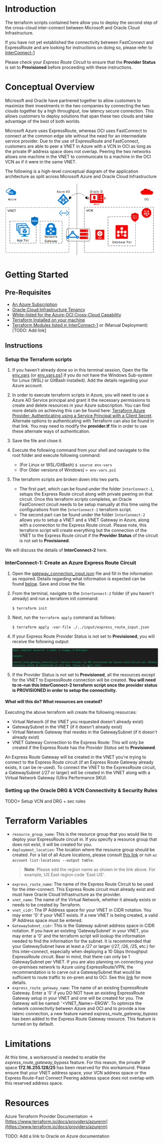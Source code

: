 # Introduction

The terraform scripts contained here allow you to deploy the second step of the cross-cloud inter-connect between Microsoft and Oracle Cloud Infrastructure.

If you have not yet established the connectivity between FastConnect and ExpressRoute and are looking for instructions on doing so, please refer to [InterConnect-1](azure-oci-cloud-interconnect/tree/master/InterConnect-1)

Please check your *Express Route Circuit* to ensure that the **Provider Status** is set to **Provisioned** before proceeding with these instructions.

# Conceptual Overview

Microsoft and Oracle have partnered together to allow customers to maximize their investments in the two companies by connecting the two clouds together by a high throughput, low latency secure connection. This allows customers to deploy solutions that span these two clouds and take advantage of the best of both worlds.

Microsoft Azure uses ExpressRoute, whereas OCI uses FastConnect to connect at the common edge site without the need for an intermediate service provider. Due to the use of ExpressRoute and FastConnect, customers are able to peer a VNET in Azure with a VCN in OCI as long as the private IP address space does not overlap. Peering the two networks allows one machine in the VNET to communicate to a machine in the OCI VCN as if it were in the same VNET.

The following is a high-level conceptual diagram of the application architecture as split across Microsoft Azure and Oracle Cloud Infrastructure

![Cross-cloud Architecture - Highlevel overview](./../_images/cross-cloud.png)

# Getting Started

## Pre-Requisites

- [An Azure Subscription](https://azure.microsoft.com/en-us/free/)
- [Oracle Cloud Infrastructure Tenancy](https://cloud.oracle.com/en_US/tryit)
- [White-listed for the Azure-OCI Cross-Cloud Capability](<linkTBD>)
- [Terraform Installed on your machine](https://www.terraform.io/downloads.html)
- [Terraform Modules listed in InterConnect-1](azure-oci-cloud-interconnect/tree/master/InterConnect-1) or (Manual Deployment)[TODO: Add link]

## Instructions

### Setup the Terraform scripts

1. If you haven't already done so in this terminal session, Open the file [env_vars](./../env_vars) (or [env_vars.ps1](./../env_vars.ps1) if you do not have the Windows Sub-system for Linux (WSL) or GitBash installed). Add the details regarding your Azure account. 

1. In order to execute terraform scripts in Azure, you will need to use a Azure AD Service principal and grant it the necessary permissions to create and delete resources in your Azure subscription. You can find more details on achieving this can be found here: [Terraform Azure Provider: Authenticating using a Service Principal with a Client Secret](https://www.terraform.io/docs/providers/azurerm/auth/service_principal_client_secret.html). Alternate options to authenticating with Terraform can also be found in that link. You may need to modify the **provider.tf** file in order to use these alternate ways of authentication.

1. Save the file and close it.

1. Execute the following command from your shell and naviagate to the root folder and execute following command:
    - (For Linux or WSL/GitBash) `$ source env-vars`
    - (For Older versions of Windows) `> env-vars.ps1`

1. The terraform scripts are broken down into two parts. 
    - The first part, which can be found under the folder `InterConnect-1`, setups the Express Route circuit along with private peering on that circuit. Once this terraform scripts completes, an Oracle FastConnect circuit needs to be setup manually at this time using the configurations from the `InterConnect-1` terraform script.
    - The second part can be found under the folder `InterConnect-2` allows you to setup a VNET and a VNET Gateway in Azure, along with a connection to the Express Route circuit. Please note, this terraform script will create everything but the connection of the VNET to the Express Route circuit if the **Provider Status** of the circuit is not set to    **Provisioned**.

We will discuss the details of **InterConnect-2** here.

### InterConnect-1: Create an Azure Express Route Circuit

1. Open the [gateway_connection_input.json](./input/gateway_connection_input.json) file and fill in the information as required. Details regarding what information is expected can be found [below](#expressroutecircuit). Save and close the file.

1. From the terminal, navigate to the `InterConnect-2` folder (if you haven't already) and run a terraform init command:
    
    `$ terraform init`

1. Next, run the `terraform apply` command as follows:

    `$ terraform apply -var-file ./../input/express_route_input.json`

1. If your Express Route Provider Status is not set to **Provisioned**, you will receive the following output:

    ![](./../_images/gateway_connection_output.png)

1. If the Provider Status is not set to **Provisioned**, all the resources except for the VNET to ExpressRoute connection will be created. **You will need to re-run this InterConnect-2 terraform script once the provider status is PROVISIONED in order to setup the connectivity.**

#### What will this do? What resources are created?

Executing the above terraform will create the following resources: 

- Virtual Network (if the VNET you requested doesn't already exist)
- GatewaySubnet in the VNET (if it doesn't already exist)
- Virtual Network Gateway that resides in the GatewaySubnet (if it doesn't already exist)
- VNET Gateway Connection to the Express Route: This will only be created if the Express Route has the *Provider Status* set to **Provisioned**.

An Express Route Gateway will be created in the VNET you're trying to connect to the Express Route circuit (if an Express Route Gateway already exists, it can be re-used). To connect the VNET to the ExpressRoute circuit, a GatewaySubnet (/27 or larger) will be created in the VNET along with a Virtual Network Gateway (Ultra Performance SKU).

### Setting up the Oracle DRG & VCN Connectivity & Security Rules

TODO> Setup VCN and DRG + sec rules

# Terraform Variables

- `resource_group_name`: This is the resource group that you would like to deploy your ExpressRoute circuit in. If you specify a resource group that does not exist, it will be created for you.
- `deployment_location`: The location where the resource group should be created. For a list of all Azure locations, please consult [this link](http://azure.microsoft.com/en-us/regions/) or run `az account list-locations --output table`.
    > **Note**: Please add the region name as shown in the link above. For example, US East region code 'East US'.
- `express_route_name`: The name of the Express Route Circuit to be used for the inter-connect. This Express Route circuit must already exist and must have Oracle Cloud Infrastructure as the provider.
- `vnet_name`: The name of the Virtual Network, whether it already exists or needs to be created by Terraform.
- `vnet_cidr`: The IP Address space for your VNET in CIDR notation. You may enter '0' if your VNET exists. If a new VNET is being created, a valid IP Address space must be entered.
- `GatewaySubnet_cidr`: This is the Gateway subnet address space in CIDR notation. If you have an existing 'GatewaySubnet' in your VNET, you may enter a '0' and the terraform script will lookup the information needed to find the information for the subnet. It is recommended that your GatewaySubnet have at least a /27 or larger (/27, /26, /25, etc.) for this inter-connect, especially when deploying a 10 Gbps throughput ExpressRoute circuit. Bear in mind, that there can only be 1 GatewaySubnet per VNET. If you are also planning on connecting your on-premises network to Azure using ExpressRoute/VPN, the recommendation is to carve out a GatewaySubnet that would be sufficient to route traffic to on-prem and to OCI. See this [link](https://docs.microsoft.com/en-us/azure/vpn-gateway/vpn-gateway-about-vpn-gateway-settings#requirements) for more details.
- `express_route_gateway_name`: The name of an existing ExpressRoute Gateway. Enter a '0' if you DO NOT have an existing ExpressRoute Gateway setup in your VNET and one will be created for you. The Gateway will be named: '<VNET_Name>-ERGW'. To optimize the network connectivity between Azure and OCI and to provide a low latenc connection, a new feature named *express_route_gateway_bypass* has been added to the Express Route Gateway resource. This feature is turned on by default.

# Limitations

At this time, a workaround is needed to enable the *express_route_gateway_bypass* feature. For this reason, the private IP space **172.16.255.128/25** has been reserved for this workaround. Please ensure that your VNET address space, your VCN address space or the Express Route-Fast Connect Peering address space does not overlap with this reserved address space.

# Resources

Azure Terraform Provider Documentation -> [https://www.terraform.io/docs/providers/azurerm](https://www.terraform.io/docs/providers/azurerm)

TODO: Add a link to Oracle on Azure documentation